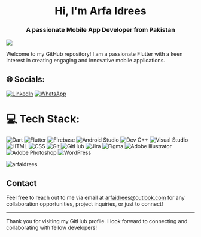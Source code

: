 <h1 align="center">Hi, I'm Arfa Idrees</h1>
<h3 align="center">A passionate Mobile App Developer from Pakistan</h3>

[![](https://visitcount.itsvg.in/api?id=arfaidrees&icon=0&color=8)](https://visitcount.itsvg.in)

Welcome to my GitHub repository! I am a passionate Flutter with a keen interest in creating engaging and innovative mobile applications. 

## 🌐 Socials:
[![LinkedIn](https://img.shields.io/badge/LinkedIn-%230077B5.svg?logo=linkedin&logoColor=white)](www.linkedin.com/in/arfaidrees) 
[![WhatsApp](https://img.shields.io/badge/WhatsApp-%25D366.svg?logo=whatsapp&logoColor=white)](https://wa.me/923052113211)
 
# 💻 Tech Stack:
![Dart](https://img.shields.io/badge/dart-%230175C2.svg?style=for-the-badge&logo=dart&logoColor=white) ![Flutter](https://img.shields.io/badge/Flutter-%2302569B.svg?style=for-the-badge&logo=Flutter&logoColor=white) ![Firebase](https://img.shields.io/badge/firebase-a08021?style=for-the-badge&logo=firebase&logoColor=ffcd34) ![Android Studio](https://img.shields.io/badge/Android%20Studio-%233DDC84.svg?style=for-the-badge&logo=androidstudio&logoColor=white) ![Dev C++](https://img.shields.io/badge/Dev%20C++-%230092CF.svg?style=for-the-badge&logo=cplusplus&logoColor=white) ![Visual Studio](https://img.shields.io/badge/Visual%20Studio-%235C2D91.svg?style=for-the-badge&logo=visualstudio&logoColor=white) ![HTML](https://img.shields.io/badge/HTML-%23E34F26.svg?style=for-the-badge&logo=html5&logoColor=white) ![CSS](https://img.shields.io/badge/CSS-%231572B6.svg?style=for-the-badge&logo=css3&logoColor=white) ![Git](https://img.shields.io/badge/git-%23F05033.svg?style=for-the-badge&logo=git&logoColor=white) ![GitHub](https://img.shields.io/badge/github-%23121011.svg?style=for-the-badge&logo=github&logoColor=white) ![Jira](https://img.shields.io/badge/Jira-%230A0FFF.svg?style=for-the-badge&logo=jira&logoColor=white) ![Figma](https://img.shields.io/badge/figma-%23F24E1E.svg?style=for-the-badge&logo=figma&logoColor=white) ![Adobe Illustrator](https://img.shields.io/badge/Adobe%20Illustrator-%23FF9A00.svg?style=for-the-badge&logo=adobeillustrator&logoColor=white) ![Adobe Photoshop](https://img.shields.io/badge/Adobe%20Photoshop-%2331A8FF.svg?style=for-the-badge&logo=adobephotoshop&logoColor=white) ![WordPress](https://img.shields.io/badge/WordPress-%23117AC9.svg?style=for-the-badge&logo=WordPress&logoColor=white)

<p>
  <img align="center" src="https://github-readme-stats.vercel.app/api/top-langs?username=arfaidrees&show_icons=true&locale=en&layout=compact" alt="arfaidrees" />
</p>

## Contact

Feel free to reach out to me via email at [arfaidrees@outlook.com](mailto:arfaidrees@outlook.com) for any collaboration opportunities, project inquiries, or just to connect!

---
Thank you for visiting my GitHub profile. I look forward to connecting and collaborating with fellow developers!

